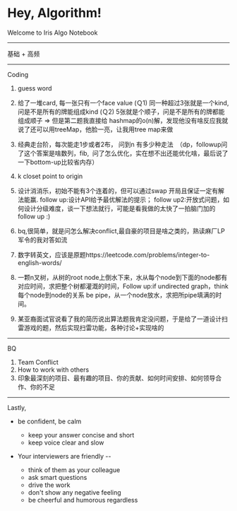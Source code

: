 # Hey, Algorithm! 
Welcome to Iris Algo Notebook


-----------------
基础 + 高频

-----------------

Coding 
1. guess word
2. 给了一堆card, 每一张只有一个face value (Ｑ1) 同一种超过3张就是一个kind, 问是不是所有的牌能组成kind (Ｑ2) 5张就是个顺子，问是不是所有的牌都能组成顺子 => 但是第二题我直接给 hashmap的o(n)解，发现他没有啥反应我就说了还可以用treeMap，他脸一亮，让我用tree map来做
3. 经典走台阶，每次能走1步或者2布， 问到n 有多少种走法　（dp，followup问了这个答案是啥数列，fib,  问了怎么优化，实在想不出还能优化啥，最后说了一下bottom-up比较省内存）
4. k closet point to origin


5. 设计消消乐，初始不能有3个连着的，但可以通过swap 开局且保证一定有解法能赢. follow up:设计API给予最优解法的提示； follow up2:开放式问题，如何设计分级难度，谈一下想法就行，可能是看我做的太快了一拍脑门加的follow up :)
6. bq,很简单，就是问怎么解决conflict,最自豪的项目是啥之类的，熟读麻厂LP军令的我对答如流
7. 数字转英文，应该是原题https://leetcode.com/problems/integer-to-english-words/
8. 一颗n叉树，从树的root node上倒水下来，水从每个node到下面的node都有对应时间，求把整个树都灌溉的时间，Follow up:if undirected graph，think 每个node到node的关系 be pipe，从一个node放水，求把所pipe填满的时间。
9. 某亚裔面试官说看了我的简历说出算法题我肯定没问题，于是给了一道设计扫雷游戏的题，然后实现扫雷功能，各种讨论+实现啥的

-----------------

BQ
1. Team Conflict
2. How to work with others
3. 印象最深刻的项目、最有趣的项目、你的贡献、如何时间安排、如何领导合作、你的不足

-----------------
Lastly,
* be confident, be calm
  * keep your answer concise and short
  * keep voice clear and slow

* Your interviewers are friendly --
  * think of them as your colleague
  * ask smart questions
  * drive the work
  * don't show any negative feeling 
  * be cheerful and humorous regardless


